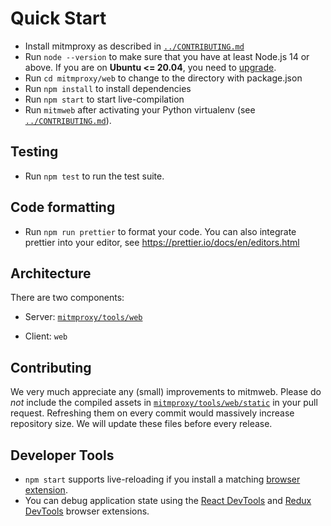 # Quick Start


- Install mitmproxy as described in [`../CONTRIBUTING.md`](../CONTRIBUTING.md)
- Run `node --version` to make sure that you have at least Node.js 14 or above. If you are on **Ubuntu <= 20.04**, you
  need to
  [upgrade](https://github.com/nodesource/distributions/blob/master/README.md#installation-instructions).
- Run `cd mitmproxy/web` to change to the directory with package.json
- Run `npm install` to install dependencies
- Run `npm start` to start live-compilation
- Run `mitmweb` after activating your Python virtualenv (see [`../CONTRIBUTING.md`](../CONTRIBUTING.md)).

## Testing

- Run `npm test` to run the test suite.

## Code formatting

- Run `npm run prettier` to format your code. You can also integrate prettier into your editor, see https://prettier.io/docs/en/editors.html

## Architecture

There are two components:

- Server: [`mitmproxy/tools/web`](../mitmproxy/tools/web)

- Client: `web`

## Contributing

We very much appreciate any (small) improvements to mitmweb. Please do *not* include the compiled assets in
[`mitmproxy/tools/web/static`](https://github.com/mitmproxy/mitmproxy/tree/main/mitmproxy/tools/web/static)
in your pull request. Refreshing them on every commit would massively increase repository size. We will update these
files before every release.

## Developer Tools

- `npm start` supports live-reloading if you install a matching
  [browser extension](http://livereload.com/extensions/).
- You can debug application state using the
  [React DevTools](https://reactjs.org/blog/2019/08/15/new-react-devtools.html) and
  [Redux DevTools](https://github.com/reduxjs/redux-devtools) browser extensions.
